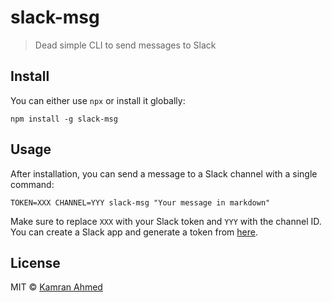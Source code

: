 # slack-msg
> Dead simple CLI to send messages to Slack

## Install

You can either use `npx` or install it globally:

```
npm install -g slack-msg
```

## Usage

After installation, you can send a message to a Slack channel with a single command:

```shell
TOKEN=XXX CHANNEL=YYY slack-msg "Your message in markdown"
```

Make sure to replace `XXX` with your Slack token and `YYY` with the channel ID. You can create a Slack app and generate a token from [here](https://api.slack.com/tutorials/tracks/getting-a-token).

## License

MIT © [Kamran Ahmed](https://twitter.com/kamrify)